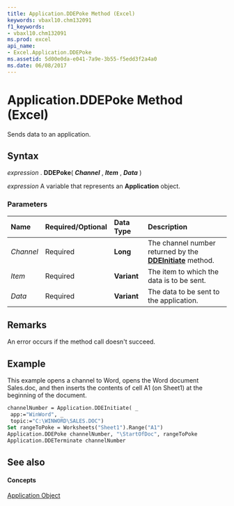```yaml
---
title: Application.DDEPoke Method (Excel)
keywords: vbaxl10.chm132091
f1_keywords:
- vbaxl10.chm132091
ms.prod: excel
api_name:
- Excel.Application.DDEPoke
ms.assetid: 5d00e0da-e041-7a9e-3b55-f5edd3f2a4a0
ms.date: 06/08/2017
---
```



# Application.DDEPoke Method (Excel)

Sends data to an application.


## Syntax

 _expression_ . **DDEPoke**( **_Channel_** , **_Item_** , **_Data_** )

 _expression_ A variable that represents an **Application** object.


### Parameters



|**Name**|**Required/Optional**|**Data Type**|**Description**|
|:-----|:-----|:-----|:-----|
| _Channel_|Required| **Long**|The channel number returned by the **[DDEInitiate](application-ddeinitiate-method-excel.md)** method.|
| _Item_|Required| **Variant**|The item to which the data is to be sent.|
| _Data_|Required| **Variant**|The data to be sent to the application.|

## Remarks

An error occurs if the method call doesn't succeed.


## Example

This example opens a channel to Word, opens the Word document Sales.doc, and then inserts the contents of cell A1 (on Sheet1) at the beginning of the document.


```vb
channelNumber = Application.DDEInitiate( _ 
 app:="WinWord", _ 
 topic:="C:\WINWORD\SALES.DOC") 
Set rangeToPoke = Worksheets("Sheet1").Range("A1") 
Application.DDEPoke channelNumber, "\StartOfDoc", rangeToPoke 
Application.DDETerminate channelNumber
```


## See also


#### Concepts


[Application Object](application-object-excel.md)

